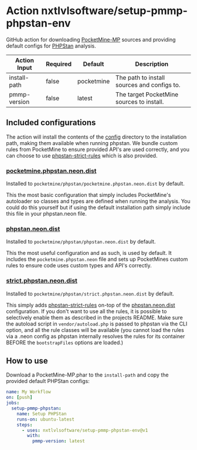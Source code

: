 # Action nxtlvlsoftware/setup-pmmp-phpstan-env

GitHub action for downloading [PocketMine-MP](https://github.com/pmmp/PocketMine-MP) sources and providing default configs for [PHPStan](https://github.com/phpstan/phpstan) analysis.

| Action Input | Required | Default    | Description                                 |
|--------------|----------|------------|---------------------------------------------|
| install-path | false    | pocketmine | The path to install sources and configs to. |
| pmmp-version | false    | latest     | The target PocketMine sources to install.   |

## Included configurations
The action will install the contents of the [config](./config) directory to the installation path, making them available
when running phpstan. We bundle custom rules from PocketMine to ensure provided API's are used correctly, and you can choose
to use [phpstan-strict-rules](https://github.com/phpstan/phpstan-strict-rules) which is also provided.

### [pocketmine.phpstan.neon.dist](./config/pocketmine.phpstan.neon.dist)
Installed to `pocketmine/phpstan/pocketmine.phpstan.neon.dist` by default.

This the most basic configuration that simply includes PocketMine's autoloader so classes and types are defined when running
the analysis. You could do this yourself but if using the default installation path simply include this file in your phpstan.neon
file.

### [phpstan.neon.dist](./config/phpstan.neon.dist)
Installed to `pocketmine/phpstan/phpstan.neon.dist` by default.

This the most useful configuration and as such, is used by default. It includes the `pocketmine.phpstan.neon` file and sets
up PocketMines custom rules to ensure code uses custom types and API's correctly.

### [strict.phpstan.neon.dist](./config/phpstan.neon.dist)
Installed to `pocketmine/phpstan/strict.phpstan.neon.dist` by default.

This simply adds [phpstan-strict-rules](https://github.com/phpstan/phpstan-strict-rules) on-top of the [phpstan.neon.dist](./config/phpstan.neon.dist)
configuration. If you don't want to use all the rules, it is possible to selectively enable them as described in the projects README.
Make sure the autoload script in `vendor/autoload.php` is passed to phpstan via the CLI option, and all the rule classes will
be available (you cannot load the rules via a .neon config as phpstan internally resolves the rules for its container BEFORE the `bootstrapFiles` options are loaded.)


## How to use
Download a PocketMine-MP.phar to the `install-path` and copy the provided default PHPStan configs:

```yml
name: My Workflow
on: [push]
jobs:
  setup-pmmp-phpstan:
    name: Setup PHPStan
    runs-on: ubuntu-latest
    steps:
      - uses: nxtlvlsoftware/setup-pmmp-phpstan-env@v1
        with:
          pmmp-version: latest
```
